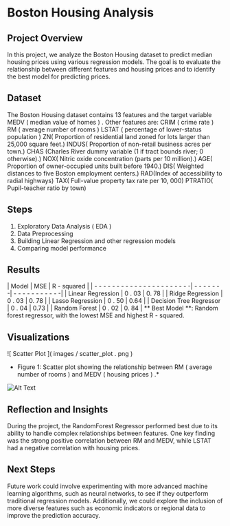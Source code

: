 # Boston Housing Analysis
## Project Overview
In this project, we analyze the Boston Housing dataset to predict median
housing prices using various regression models. The goal is to evaluate
the relationship between different features and housing prices and to
identify the best model for predicting prices.
## Dataset
The Boston Housing dataset contains 13 features and the target variable MEDV ( median value of homes ) . 
Other features are: 
CRIM ( crime rate )
RM ( average number of rooms )
LSTAT ( percentage of lower-status population )
ZN( Proportion of residential land zoned for lots larger than 25,000 square feet.)
INDUS( Proportion of non-retail business acres per town.)
CHAS (Charles River dummy variable (1 if tract bounds river; 0 otherwise).)
NOX( Nitric oxide concentration (parts per 10 million).)
AGE( Proportion of owner-occupied units built before 1940.)
DIS( Weighted distances to five Boston employment centers.)
RAD(Index of accessibility to radial highways)
TAX( Full-value property tax rate per 10, 000)
PTRATIO( Pupil-teacher ratio by town)

## Steps
1. Exploratory Data Analysis ( EDA )
2. Data Preprocessing
3. Building Linear Regression and other regression models
4. Comparing model performance
## Results
| Model | MSE | R - squared |
| - - - - - - - - - - - - - - - - - - - - - -| - - - - - - -| - - - - - - - - - - -|
| Linear Regression | 0 . 03 | 0. 78 |
| Ridge Regression | 0 . 03 | 0. 78 |
| Lasso Regression | 0 . 50 | 0.64 |
| Decision Tree Regressor | 0 . 04 | 0.73 |
| Random Forest | 0 . 02 | 0. 84 |
** Best Model **: Random forest regressor, with the lowest MSE and highest R - squared.
## Visualizations
![ Scatter Plot ]( images / scatter_plot . png )
* Figure 1: Scatter plot showing the relationship between RM ( average
number of rooms ) and MEDV ( housing prices ) .*

![Alt Text](relative/path/to/image.png)


## Reflection and Insights
During the project, the RandomForest Regressor performed best due to its
ability to handle complex relationships between features. One key
finding was the strong positive correlation between RM and MEDV, while
LSTAT had a negative correlation with housing prices.
## Next Steps
Future work could involve experimenting with more advanced machine learning algorithms, such as neural networks, to see if they outperform traditional regression models. Additionally, we could explore the inclusion of more diverse features such as economic indicators or regional data to improve the prediction accuracy.
